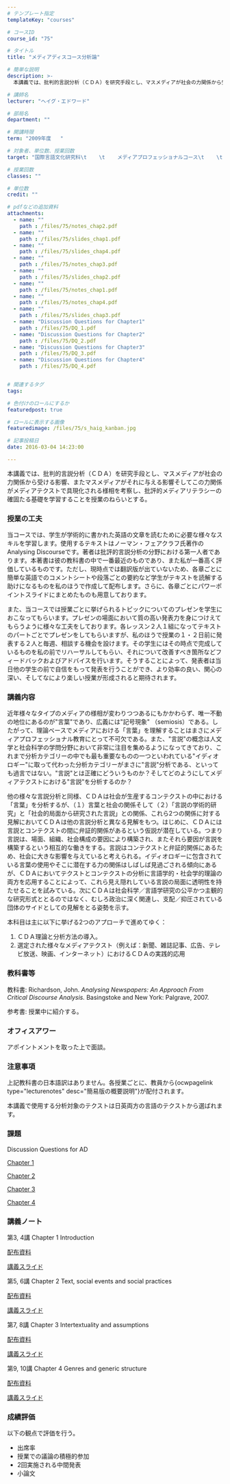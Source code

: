 ```yaml
---
# テンプレート指定
templateKey: "courses"

# コースID
course_id: "75"

# タイトル
title: "メディアディスコース分析論"

# 簡単な説明
description: >-
  本講義では、批判的言説分析（ＣＤＡ）を研究手段とし、マスメディアが社会の力関係から受ける影響、またマスメディアがそれに与える影響そしてこの力関係がメディアテクストで具現化される様相を考察し、批評的メデ...

# 講師名
lecturer: "ヘイグ・エドワード"

# 部局名
department: ""

# 開講時限
term: "2009年度	"

# 対象者、単位数、授業回数
target: "国際言語文化研究科\t    \t    メディアプロフェッショナルコース\t    \t    \t    \t    2単位、週1回全15回"

# 授業回数
classes: ""

# 単位数
credit: ""

# pdfなどの追加資料
attachments: 
  - name: "" 
    path : /files/75/notes_chap2.pdf
  - name: "" 
    path : /files/75/slides_chap1.pdf
  - name: "" 
    path : /files/75/slides_chap4.pdf
  - name: "" 
    path : /files/75/notes_chap3.pdf
  - name: "" 
    path : /files/75/slides_chap2.pdf
  - name: "" 
    path : /files/75/notes_chap1.pdf
  - name: "" 
    path : /files/75/notes_chap4.pdf
  - name: "" 
    path : /files/75/slides_chap3.pdf
  - name: "Discussion Questions for Chapter1" 
    path : /files/75/DQ_1.pdf
  - name: "Discussion Questions for Chapter2" 
    path : /files/75/DQ_2.pdf
  - name: "Discussion Questions for Chapter3" 
    path : /files/75/DQ_3.pdf
  - name: "Discussion Questions for Chapter4" 
    path : /files/75/DQ_4.pdf


# 関連するタグ
tags:

# 色付けのロールにするか
featuredpost: true

# ロールに表示する画像
featuredimage: /files/75/s_haig_kanban.jpg

# 記事投稿日
date: 2016-03-04 14:23:00

---
```

本講義では、批判的言説分析（ＣＤＡ）を研究手段とし、マスメディアが社会の力関係から受ける影響、またマスメディアがそれに与える影響そしてこの力関係がメディアテクストで具現化される様相を考察し、批評的メディアリテラシーの確固たる基礎を学習することを授業のねらいとする。
### 授業の工夫

当コースでは、学生が学術的に書かれた英語の文章を読むために必要な様々なスキルを学習します。使用するテキストはノーマン・フェアクラフ氏著作のAnalysing Discourseです。著者は批評的言説分析の分野における第一人者であります。本著書は彼の教科書の中で一番最近のものであり、また私が一番高く評価しているものです。ただし、現時点では翻訳版が出ていないため、各章ごとに簡単な英語でのコメントシートや段落ごとの要約など学生がテキストを読解する助けになるものを私のほうで作成して配布します。さらに、各章ごとにパワーポイントスライドにまとめたものも用意しております。 

また、当コースでは授業ごとに挙げられるトピックについてのプレゼンを学生におこなってもらいます。プレゼンの場面において質の高い発表力を身につけえてもらうように様々な工夫をしております。各レッスン２人１組になってテキストのパートごとでプレゼンをしてもらいますが、私のほうで授業の１・２日前に発表する２人と毎週、相談する機会を設けます。その学生にはその時点で完成しているものを私の前でリハーサルしてもらい、それについて改善すべき箇所などフィードバックおよびアドバイスを行います。そうすることによって、発表者は当日他の学生の前で自信をもって発表を行うことができ、より効率の良い、関心の深い、そしてなにより楽しい授業が形成されると期待されます。

### 講義内容

近年様々なタイプのメディアの様相が変わりつつあるにもかかわらず、唯一不動の地位にあるのが"言葉"であり、広義には"記号現象" （semiosis）である。したがって、理論ベースでメディアにおける「言葉」を理解することはまさにメディアプロフェッショナル教育にとって不可欠である。また、"言説"の概念は人文学と社会科学の学問分野において非常に注目を集めるようになってきており、これまで分析カテゴリーの中でも最も重要なものの一つといわれている"イディオロギー"に取って代わった分析カテゴリーがまさに"言説"分析である、といっても過言ではない。"言説"とは正確にどういうものか？そしてどのようにしてメディアテクストにおける"言説"を分析するのか？ 

他の様々な言説分析と同様、ＣＤＡは社会が生産するコンテクストの中における「言葉」を分析するが、（１）言葉と社会の関係そして（２）「言説の学術的研究」と「社会的局面から研究された言説」との関係、これら2つの関係に対する見解においてＣＤＡは他の言説分析と異なる見解をもつ。はじめに、ＣＤＡには言説とコンテクストの間に弁証的関係があるという仮説が潜在している。つまり言説は、場面、組織、社会構成の要因により構築され、またそれら要因が言説を構築するという相互的な働きをする。言説はコンテクストと弁証的関係にあるため、社会に大きな影響を与えていると考えられる。イディオロギーに包含されている言葉の使用やそこに潜在する力の関係はしばしば見過ごされる傾向にあるが、ＣＤＡにおいてテクストとコンテクストの分析に言語学的・社会学的理論の両方を応用することによって、これら見え隠れしている言説の局面に透明性を持たせることを試みている。次にＣＤＡは社会科学／言語学研究の公平かつ主観的な研究形式ととるのではなく、むしろ政治に深く関連し、支配／抑圧されている団体のサイドとしての見解をとる姿勢を示す。 

本科目は主に以下に挙げる2つのアプローチで進めてゆく： 

  1. ＣＤＡ理論と分析方法の導入。
  2. 選定された様々なメディアテクスト（例えば：新聞、雑誌記事、広告、テレビ放送、映画、インターネット）におけるＣＤＡの実践的応用

### 教科書等

教科書: Richardson, John. _Analysing Newspapers: An Approach From Critical Discourse Analysis._ Basingstoke and New York: Palgrave, 2007. 

参考書: 授業中に紹介する。 

### オフィスアワー

アポイントメントを取った上で面談。 

### 注意事項

上記教科書の日本語訳はありません。各授業ごとに、教員から{ocwpagelink type="lecturenotes" desc="簡易版の概要説明"}が配付されます。 

本講義で使用する分析対象のテクストは日英両方の言語のテクストから選ばれます。 

### 課題

Discussion Questions for AD


[Chapter 1](/files/75/DQ_1.pdf) 


[Chapter 2](/files/75/DQ_2.pdf) 


[Chapter 3](/files/75/DQ_3.pdf) 


[Chapter 4](/files/75/DQ_4.pdf) 

### 講義ノート

第3, 4講 Chapter 1 Introduction


[配布資料](/files/75/notes_chap1.pdf) 


[講義スライド](/files/75/slides_chap1.pdf) 

第5, 6講 Chapter 2 Text, social events and social practices


[配布資料](/files/75/notes_chap2.pdf) 


[講義スライド](/files/75/slides_chap2.pdf) 

第7, 8講 Chapter 3 Intertextuality and assumptions


[配布資料](/files/75/notes_chap3.pdf) 


[講義スライド](/files/75/slides_chap3.pdf) 

第9, 10講 Chapter 4 Genres and generic structure


[配布資料](/files/75/notes_chap4.pdf) 


[講義スライド](/files/75/slides_chap4.pdf) 

### 成績評価

以下の観点で評価を行う。 

  * 出席率
  * 授業での議論の積極的参加
  * 2回実施される中間発表
  * 小論文
